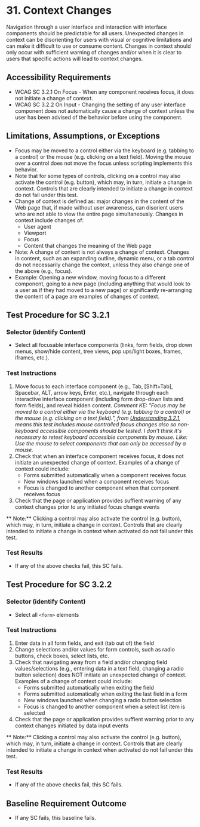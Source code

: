 # 31. Context Changes
Navigation through a user interface and interaction with interface components should be predictable for all users. Unexpected changes in context can be disorienting for users with visual or cognitive limitations and can make it difficult to use or consume content. Changes in context should only occur with sufficient warning of changes and/or when it is clear to users that specific actions will lead to context changes.

## Accessibility Requirements
* WCAG SC 3.2.1 On Focus - When any component receives focus, it does not initiate a change of context.
* WCAG SC 3.2.2 On Input - Changing the setting of any user interface component does not automatically cause a change of context unless the user has been advised of the behavior before using the component.

## Limitations, Assumptions, or Exceptions
* Focus may be moved to a control either via the keyboard (e.g. tabbing to a control) or the mouse (e.g. clicking on a text field). Moving the mouse over a control does not move the focus unless scripting implements this behavior. 
* Note that for some types of controls, clicking on a control may also activate the control (e.g. button), which may, in turn, initiate a change in context. Controls that are clearly intended to initiate a change in context do not fail under this test.
* Change of context is defined as: major changes in the content of the Web page that, if made without user awareness, can disorient users who are not able to view the entire page simultaneously. Changes in context include changes of:
    * User agent
    * Viewport
    * Focus
    * Content that changes the meaning of the Web page
* Note: A change of content is not always a change of context. Changes in content, such as an expanding outline, dynamic menu, or a tab control do not necessarily change the context, unless they also change one of the above (e.g., focus). 
* Example: Opening a new window, moving focus to a different component, going to a new page (including anything that would look to a user as if they had moved to a new page) or significantly re-arranging the content of a page are examples of changes of context.

## Test Procedure for SC 3.2.1
### Selector (identify Content)
* Select all focusable interface components (links, form fields, drop down menus, show/hide content, tree views, pop ups/light boxes, frames, iframes, etc.).

### Test Instructions
1. Move focus to each interface component (e.g., Tab, [Shift+Tab], Spacebar, ALT, arrow keys, Enter, etc.), navigate through each interactive interface component (including form drop-down lists and form fields), and reveal hidden content. *Comment KE: "Focus may be moved to a control either via the keyboard (e.g. tabbing to a control) or the mouse (e.g. clicking on a text field).", from [Understanding 3.2.1](https://www.w3.org/TR/UNDERSTANDING-WCAG20/consistent-behavior-receive-focus.html), means this test includes mouse controlled focus changes also so non-keyboard accessible components should be tested. I don't think it's necessary to retest keyboard accessible components by mouse. Like: Use the mouse to select components that can only be accessed by a mouse.*
1. Check that when an interface component receives focus, it does not initiate an unexpected change of context. Examples of a change of context could include:
    * Forms submitted automatically when a component receives focus
    * New windows launched when a component receives focus
    * Focus is changed to another component when that component receives focus
1. Check that the page or application provides suffient warning of any context changes prior to any initiated focus change events

** Note:** Clicking a control may also activate the control (e.g. button), which may, in turn, initiate a change in context. Controls that are clearly intended to initiate a change in context when activated do not fail under this test.

### Test Results
* If any of the above checks fail, this SC fails.

## Test Procedure for SC 3.2.2
### Selector (identify Content)
* Select all `<form>` elements

### Test Instructions
1. Enter data in all form fields, and exit (tab out of) the field
1. Change selections and/or values for form controls, such as radio buttons, check boxes, select lists, etc.
1. Check that navigating away from a field and/or changing field values/selections (e.g., entering data in a text field, changing a radio button selection) does NOT initiate an unexpected change of context. Examples of a change of context could include:
    * Forms submitted automatically when exiting the field
    * Forms submitted automatically when exiting the last field in a form
    * New windows launched when changing a radio button selection
    * Focus is changed to another component when a select list item is selected
1. Check that the page or application provides suffient warning prior to any context changes initiated by data input events

** Note:** Clicking a control may also activate the control (e.g. button), which may, in turn, initiate a change in context. Controls that are clearly intended to initiate a change in context when activated do not fail under this test.

### Test Results
* If any of the above checks fail, this SC fails.

## Baseline Requirement Outcome
* If any SC fails, this baseline fails.
